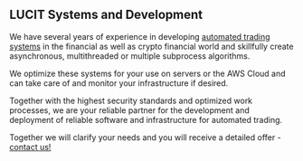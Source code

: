 ## LUCIT Systems and Development

We have several years of experience in developing [automated trading systems](https://www.lucit.tech/crypto-trading-bot.html) in the financial as well as crypto financial world and skillfully create asynchronous, multithreaded or multiple subprocess algorithms.

We optimize these systems for your use on servers or the AWS Cloud and can take care of and monitor your infrastructure if desired.

Together with the highest security standards and optimized work processes, we are your reliable partner for the development and deployment of reliable software and infrastructure for automated trading.

Together we will clarify your needs and you will receive a detailed offer - [contact us!](https://www.lucit.tech/contact.html)
